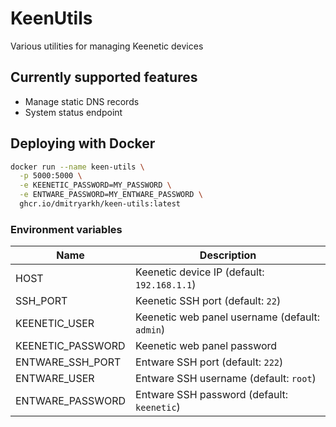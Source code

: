 # KeenUtils
Various utilities for managing Keenetic devices

## Currently supported features
* Manage static DNS records
* System status endpoint

## Deploying with Docker
```bash
docker run --name keen-utils \
  -p 5000:5000 \
  -e KEENETIC_PASSWORD=MY_PASSWORD \
  -e ENTWARE_PASSWORD=MY_ENTWARE_PASSWORD \
  ghcr.io/dmitryarkh/keen-utils:latest
```
### Environment variables
| Name              | Description                                    |
|-------------------|------------------------------------------------|
| HOST              | Keenetic device IP (default: `192.168.1.1`)    |
| SSH_PORT          | Keenetic SSH port (default: `22`)              |
| KEENETIC_USER     | Keenetic web panel username (default: `admin`) |
| KEENETIC_PASSWORD | Keenetic web panel password                    |
| ENTWARE_SSH_PORT  | Entware SSH port (default: `222`)              |
| ENTWARE_USER      | Entware SSH username (default: `root`)         |
| ENTWARE_PASSWORD  | Entware SSH password (default: `keenetic`)     |